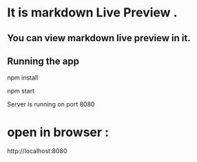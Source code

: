 # It is markdown Live Preview .
## You can view markdown live preview in it.


## Running the app

npm install 

npm start

Server is running on port 8080

# open in browser :

http://localhost:8080
